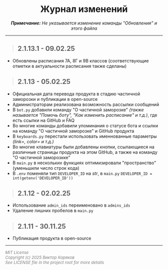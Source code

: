 <h1 align="center">Журнал изменений</h1>
<p style='font-style: italic' align='center'> <b>Примечание:</b> Не указывается изменение команды "Обновления" и этого файла</p>
<hr>

> ## 2.1.13.1 - 09.02.25
- Обновлены расписания 7А, 8Г и 9В классов (соответствующие отметки в актуальности расписания также сделаны)

> ## 2.1.13 - 05.02.25
- Официальная дата перевода продукта в стадию частичной заморозки и публикации в open-source
- Администраторам реализована возможность рассылки сообщений
- В `bot.py` добавили команду "О частичной заморозке" *(также называется "Помочь боту", "Как изменить расписание" и т.д.)*, где есть ссылки на GitHub и FAQ
- Во многие команды добавили упоминания о статусе бота и ссылки на команду "О частичной заморозке" и GitHub продукта 
- В `keyboards.py` перестали использовать именнованные параметры *(link=, color= и т.д.)*
- Во многие клавиатуры были добавлены кнопки, ссылающиеся на различные страницы продукта на этом GitHub, а также на команду "О частичной заморозкке"
- В `main.py` в нескольких функциях оптимизировали "пространство" (уменьшили число строк кода)
- В `.env` поменяли тип `DEVELOPER_ID` на *str*, в `main.py` `DEVELOPER_ID = int(getenv('DEVELOPER_ID'))`

> ## 2.1.12 - 02.02.25
- Использование `admin_ids` переименовано в `admins_ids`
- Удаление лишних пробелов в `main.py`

> ## 2.1.11 - 30.11.25
- Публикация продукта в open-source

<hr>
<span style='font-size: 13px; font-style: italic; color: gray'>
MIT License <br>
Copyright (c) 2025 Виктор Коряков <br>
See LICENSE file in the project root for more details
</span>